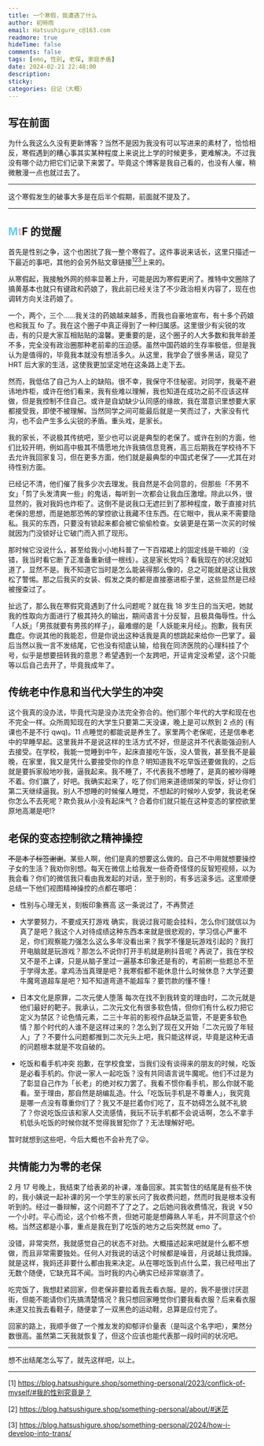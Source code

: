 ```yaml
---
title: 一个寒假，我遭遇了什么
author: 初時雨
email: Hatsushigure_c@163.com
readmore: true
hideTime: false
comments: false
tags: [emo, 性别, 老保, 家庭矛盾]
date: 2024-02-21 22:48:00
description:
sticky:
categories: 日记（大概）
---
```


## 写在前面

为什么我这么久没有更新博客？当然不是因为我没有可以写进来的素材了，恰恰相反，寒假遇到的糟心事其实某种程度上来说比上学的时候更多，更难解决。不过我没有哪个动力把它们记录下来罢了。毕竟这个博客是我自己看的，也没有人催，稍微散漫一点也就过去了。

---

这个寒假发生的破事大多是在后半个假期，前面就不提及了。

---

## <font color=#5bcefa>M</font><font color=#f6a8b8>t</font>F 的觉醒

首先是性别之争，这个也困扰了我一整个寒假了。这件事说来话长，这里只描述一下最近的事吧，其他的会另外贴文章链接[<sup>1</sup>](#ref1)[<sup>2</sup>](#ref2)[<sup>3</sup>](#ref3)上来的。

从寒假起，我接触外网的频率显著上升，可能是因为寒假更闲了。推特中文圈除了搞黄基本也就只有键政和药娘了，我此前已经关注了不少政治相关内容了，现在也调转方向关注药娘了。

一个，两个，三个……我关注的药娘越来越多，而我也自豪地宣布，有十多个药娘也和我互 fo 了。我在这个圈子中真正得到了一种归属感。这里很少有尖锐的攻击，有的只是大家互相贴贴的温馨。更重要的是，这个圈子的人大多数和我年龄差不多，完全没有政治圈那种老前辈的压迫感。虽然中国药娘的生存率极低，但是我认为是值得的，毕竟我本就没有想活多久。从这里，我学会了很多黑话，窥见了 HRT 后大家的生活，这使我更加坚定地在这条路上走下去。

然而，我低估了自己为人上的缺陷。很不幸，我保守不住秘密。对同学，我毫不避讳地炸柜，或许在他们看来，我有些难以理解，我也知道在成功之前不应该这样做，但是我控制不住自己。或许是自幼缺少认同感的缘故，我在潜意识里想要大家都接受我，即使不被理解。当然同学之间可能最后就是一笑而过了，大家没有代沟，也不会产生多么尖锐的矛盾。重头戏，是家长。

我的家长，不说极其传统吧，至少也可以说是典型的老保了。或许在别的方面，他们比较开明，例如高中极其不情愿地允许我搞信息竞赛，高三后期我在学校待不下去允许我回家复习，但在更多方面，他们就是最典型的中国式老保了——尤其在对待性别方面。

已经记不清，他们催了我多少次去理发。我自然是不会同意的，但那些「不男不女」「剪了头发清爽一些」的鬼话，每听到一次都会让我血压激增。除此以外，很显然的，我对我妈也炸柜了。这倒不是说我口无遮拦到了那种程度，敢于直接对抗老保的思想，而是她那恐怖的掌控欲让我藏不住东西。在它眼中，我从来不需要隐私。我买的东西，只要没有锁起来都会被它偷偷检查。女装更是在第一次买的时候就因为门没锁好让它破门而入抓了现形。

那时候它没说什么，甚至给我小小地科普了一下百褶裙上的固定线是干嘛的（没错，我当时看它断了正准备重新缝一根线）。这是家长党吗？看我现在的状况就知道了，显然不是。我不知道它当时是怎么能装得那么像的，总之可能就是这让我放松了警惕。那之后我买的女装、假发之类的都是直接塞进柜子里，这些显然是已经被搜查过了。

扯远了，那么我在寒假究竟遇到了什么问题呢？就在我 18 岁生日的当天吧，她就我的性取向方面进行了极其持久的输出，期间语言十分反智，且极具侮辱性。什么「人妖」「男孩就要有男孩的样子」，最难绷的是「人妖能来月经」。抱歉，我有厌蠢症。你说其他的我能忍，但是你说出这种话我是真的想跳起来给你一巴掌了。最后当然以我一言不发结尾，它也没有彻底认输，给我在同济医院的心理科挂了个号，似乎是想要扭转我的意思？希望遇到一个友跨吧，开证肯定没希望，这个只能等以后自己去开了，毕竟我成年了。

## 传统老中作息和当代大学生的冲突

这个我真的没办法，毕竟代沟是没办法完全弥合的。他们那个年代的大学和现在也不完全一样。众所周知现在的大学生只要第二天没课，晚上是可以熬到 2 点的 (有课也不是不行 qwq)。11 点睡觉的都能说是养生了。家里两个老保呢，还是信奉老中的早睡早起。这里我并不是说这样的生活方式不好，但是这并不代表能强迫别人去接受。在学校，我能一觉睡到中午，起床直接吃午饭，没人管我，甚至我不是最晚，在家里，我又是凭什么要接受你的作息？明知道我不吃早饭还要做我的，之后就是要拆家般地吵我，逼我起来。我不睡了，不代表我不想睡了，是真的被吵得睡不着。你们赢了，好吧。我确实起来了，吃了你们用来道德绑架的早饭，好让你们第二天继续逼我。别人不想睡的时候催人睡觉，不想起的时候吵人安梦，我说老保你怎么不去死呢？欺负我从小没有起床气？合着你们就只能在这种变态的掌控欲里原地高潮是吧!?

## 老保的变态控制欲之精神操控

~~不是本子标签谢谢~~。某些人啊，他们是真的想要这么做的。自己不中用就想要操控子女的生活？我劝你别想。每天在微信上给我发一些奇奇怪怪的反智短视频，以为我会看？你们的微信我只看由我发起的对话，至于别的，有多远滚多远。这里顺便总结一下他们视图精神操控的点都在哪吧：

- 性别与心理无关，刻板印象赛高
这一条说过了，不再赘述

- 大学要努力，不要成天打游戏
确实，我说过我可能会挂科，怎么你们就信以为真了是吧？我这个人对待成绩这种东西本来就是很悲观的，学习信心严重不足，你们观察能力强怎么这么多年没看出来？我学不懂是玩游戏引起的？我打开电脑就是玩游戏？那怎么不说你打开手机就是刷抖音呢？再说了，我在学校又不是不上课，只是从脑子里过一遍基本印象还是有的，考前刷一些题总不至于学得太差。拿鸡汤当真理是吧？我寒假都不能休息什么时候休息？大学还要牛魔弯道超车是吧？知不知道弯道不能超车？要罚款的懂不懂！

- 日本文化是原罪，二次元使人堕落
每次在找不到我转变的理由时，二次元就是他们最好的靶子。我承认，二次元文化有很多软色情，但你们有什么权力把它定义为禁区？论色情元素，二三十年前的影视作品缺乏监管，不是更多软色情？那个时代的人谁不是这样过来的？怎么到了现在又开始「二次元毁了年轻人」了？不要什么问题都推到二次元头上吧，我只能这样说，毕竟是这种无语的问题根本就是不攻自破的。

- 吃饭和看手机冲突
抱歉，在学校食堂，当我们没有谈得来的朋友的时候，吃饭是必看手机的。你说一家人一起吃饭？没有共同语言说牛魔呢。他们不过是为了彰显自己作为「长老」的绝对权力罢了。我看不惯你看手机，那么你就不能看。至于理由，那自然是胡编乱造。什么「吃饭玩手机是不尊重人」，我究竟是哪一点没有尊重你们了？我又不是拦着你们吃了，互不妨碍怎么就不礼貌了？你说吃饭应该和家人交流感情，我玩不玩手机都不会说话啊，怎么不拿手机低头吃饭的时候你就不觉得我冒犯你了？无法理解好吧。

暂时就想到这些吧，今后大概也不会补充了😛。

## 共情能力为零的老保

2 月 17 号晚上，我结束了给表弟的补课，准备回家。其实暂住的结尾是有些不快的，我小姨说一起补课的另一个学生的家长问了我收费问题，然而时我是根本没有听到的。经过一番辩解，这个问题不了了之了。之后她问我收费情况，我说 ￥50 一个小时。平心而论，这个价格不贵，但她可能是想薅熟人羊毛，并不同意这个价格。当然这都是小事，重点是我在到了吃饭的地方之后突然就 emo 了。

没错，非常突然，我就感觉自己的状态不对劲。大概描述起来吧就是什么都不想做，而且非常需要独处。任何人对我说的话这个时候都是噪音，月说越让我烦躁。就是这样，我妈还非要什么都由我来决定。从在哪吃饭到点什么菜，我已经甩出了无数个随便，它缺充耳不闻。当时我的内心确实已经非常崩溃了。

吃完饭了，我想赶紧回家，但老保非要拉着我去看衣服。是的，我不是很讨厌逛街，但能不能请你们先搞清楚情况？我只想回家睡觉你们要我看衣服？后来看衣服未遂又拉我去看鞋子，随便拿了一双黑色的运动鞋，总算是应付完了。

回家的路上，我顺手做了一个推友发的抑郁评价量表（是叫这个名字吧），果然分数很高。虽然第二天我就恢复了，但这个应该也能代表那一段时间的状况吧。

---

想不出结尾怎么写了，就先这样吧，以上。

---

<span id="ref1">[1]</span> <https://blog.hatsushigure.shop/something-personal/2023/conflick-of-myself/#我的性别究竟是？>

<span id="ref2">[2]</span> <https://blog.hatsushigure.shop/something-personal/about/#迷茫>

<span id="ref3">[3]</span> <https://blog.hatsushigure.shop/something-personal/2024/how-i-develop-into-trans/>